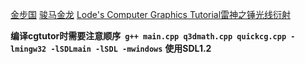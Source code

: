 [金步国](https://www.jinbuguo.com/)
[骏马金龙](https://www.junmajinlong.com/)
[Lode's Computer Graphics Tutorial雷神之锤光线衍射](https://lodev.org/cgtutor/)

**编译cgtutor时需要注意顺序` g++ main.cpp q3dmath.cpp quickcg.cpp -lmingw32 -lSDLmain -lSDL -mwindows`**
**使用SDL1.2**